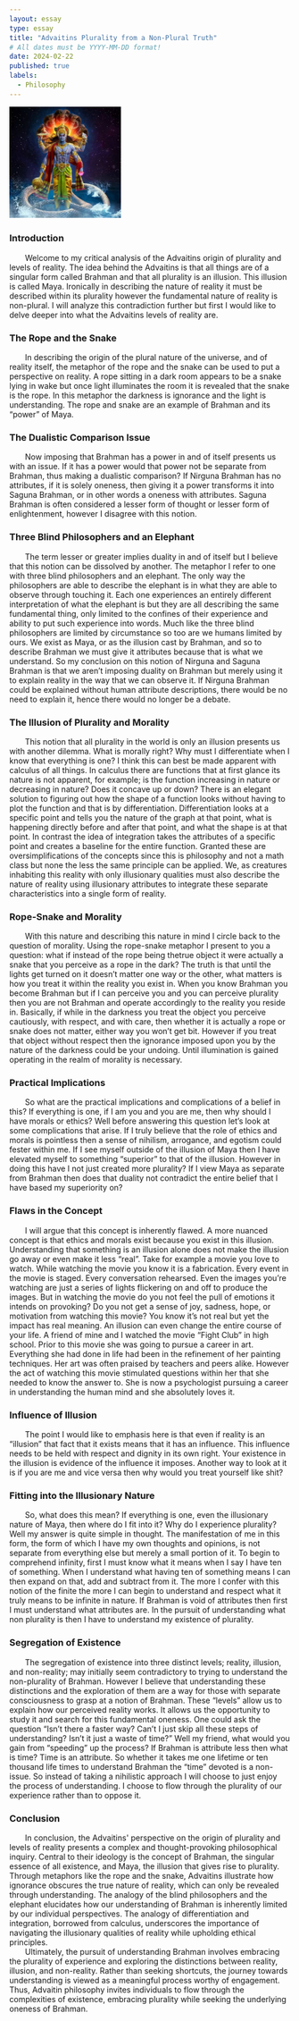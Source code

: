 ```yaml
---
layout: essay
type: essay
title: "Advaitins Plurality from a Non-Plural Truth"
# All dates must be YYYY-MM-DD format!
date: 2024-02-22
published: true
labels:
  - Philosophy
---
```

<link rel="stylesheet" type="text/css" href="/css/essay-styles.css">
<div class="content">
	<img width="200px" class="rounded float-start pe-4" src="../img/vishnu.png">

### Introduction
<div style="text-indent: 2em;">
  	Welcome to my critical analysis of the Advaitins origin of plurality and levels of reality. The idea behind the Advaitins is that all things are of a singular form called Brahman and that all plurality is an illusion. This illusion is called Maya. Ironically in describing the nature of reality it must be described within its plurality however the fundamental nature of reality is non-plural. I will analyze this contradiction further but first I would like to delve deeper into what the Advaitins levels of reality are.
</div>

### The Rope and the Snake
<div style="text-indent: 2em;">	
	In describing the origin of the plural nature of the universe, and of reality itself, the metaphor of the rope and the snake can be used to put a perspective on reality. A rope sitting in a dark room appears to be a snake lying in wake but once light illuminates the room it is revealed that the snake is the rope. In this metaphor the darkness is ignorance and the light is understanding. The rope and snake are an example of Brahman and its “power” of Maya.  
</div>

### The Dualistic Comparison Issue
<div style="text-indent: 2em;">	
	Now imposing that Brahman has a power in and of itself presents us with an issue. If it has a power would that power not be separate from Brahman, thus making a dualistic comparison? If Nirguna Brahman has no attributes, if it is solely oneness, then giving it a power transforms it into Saguna Brahman, or in other words a oneness with attributes. Saguna Brahman is often considered a lesser form of thought or lesser form of enlightenment, however I disagree with this notion. 
</div>

### Three Blind Philosophers and an Elephant
<div style="text-indent: 2em;">
 	The term lesser or greater implies duality in and of itself but I believe that this notion can be dissolved by another. The metaphor I refer to one with three blind philosophers and an elephant. The only way the philosophers are able to describe the elephant is in what they are able to observe through touching it. Each one experiences an entirely different interpretation of what the elephant is but they are all describing the same fundamental thing, only limited to the confines of their experience and ability to put such experience into words. Much like the three blind philosophers are limited by circumstance so too are we humans limited by ours. We exist as Maya, or as the illusion cast by Brahman, and so to describe Brahman we must give it attributes because that is what we understand. So my conclusion on this notion of Nirguna and Saguna Brahman is that we aren’t imposing duality on Brahman but merely using it to explain reality in the way that we can observe it. If Nirguna Brahman could be explained without human attribute descriptions, there would be no need to explain it, hence there would no longer be a debate.
</div>

### The Illusion of Plurality and Morality  
<div style="text-indent: 2em;">
	This notion that all plurality in the world is only an illusion presents us with another dilemma. What is morally right? Why must I differentiate when I know that everything is one? I think this can best be made apparent with calculus of all things. In calculus there are functions that at first glance its nature is not apparent, for example; is the function increasing in nature or decreasing in nature? Does it concave up or down? There is an elegant solution to figuring out how the shape of a function looks without having to plot the function and that is by differentiation. Differentiation looks at a specific point and tells you the nature of the graph at that point, what is happening directly before and after that point, and what the shape is at that point. In contrast the idea of integration takes the attributes of a specific point and creates a baseline for the entire function. Granted these are oversimplifications of the concepts since this is philosophy and not a math class but none the less the same principle can be applied. We, as creatures inhabiting this reality with only illusionary qualities must also describe the nature of reality using illusionary attributes to integrate these separate characteristics into a single form of reality.
</div>
 
### Rope-Snake and Morality
<div style="text-indent: 2em;">
	With this nature and describing this nature in mind I circle back to the question of morality. Using the rope-snake metaphor I present to you a question: what if instead of the rope being thetrue object it were actually a snake that you perceive as a rope in the dark? The truth is that until the lights get turned on it doesn’t matter one way or the other, what matters is how you treat it within the reality you exist in. When you know Brahman you become Brahman but if I can perceive you and you can perceive plurality then you are not Brahman and operate accordingly to the reality you reside in. Basically, if while in the darkness you treat the object you perceive cautiously, with respect, and with care, then whether it is actually a rope or snake does not matter, either way you won’t get bit. However if you treat that object without respect then the ignorance imposed upon you by the nature of the darkness could be your undoing. Until illumination is gained operating in the realm of morality is necessary.  
</div>

### Practical Implications
<div style="text-indent: 2em;">
	So what are the practical implications and complications of a belief in this? If everything is one, if I am you and you are me, then why should I have morals or ethics? Well before answering this question let’s look at some complications that arise. If I truly believe that the role of ethics and morals is pointless then a sense of nihilism, arrogance, and egotism could fester within me. If I see myself outside of the illusion of Maya then I have elevated myself to something “superior” to that of the illusion. However in doing this have I not just created more plurality? If I view Maya as separate from Brahman then does that duality not contradict the entire belief that I have based my superiority on?
</div>

### Flaws in the Concept
<div style="text-indent: 2em;">
	I will argue that this concept is inherently flawed. A more nuanced concept is that ethics and morals exist because you exist in this illusion. Understanding that something is an illusion alone does not make the illusion go away or even make it less “real”. Take for example a movie you love to watch. While watching the movie you know it is a fabrication. Every event in the movie is staged. Every conversation rehearsed. Even the images you’re watching are just a series of lights flickering on and off to produce the images. But in watching the movie do you not feel the pull of emotions it intends on provoking? Do you not get a sense of joy, sadness, hope, or motivation from watching this movie? You know it’s not real but yet the impact has real meaning. An illusion can even change the entire course of your life. A friend of mine and I watched the movie “Fight Club” in high school. Prior to this movie she was going to pursue a career in art. Everything she had done in life had been in the refinement of her painting techniques. Her art was often praised by teachers and peers alike. However the act of watching this movie stimulated questions within her that she needed to know the answer to. She is now a psychologist pursuing a career in understanding the human mind and she absolutely loves it.
</div>

### Influence of Illusion
<div style="text-indent: 2em;">	
	The point I would like to emphasis here is that even if reality is an “illusion” that fact that it exists means that it has an influence. This influence needs to be held with respect and dignity in its own right. Your existence in the illusion is evidence of the influence it imposes. Another way to look at it is if you are me and vice versa then why would you treat yourself like shit? 
</div>

### Fitting into the Illusionary Nature
<div style="text-indent: 2em;">
	So, what does this mean? If everything is one, even the illusionary nature of Maya, then where do I fit into it? Why do I experience plurality? Well my answer is quite simple in thought. The manifestation of me in this form, the form of which I have my own thoughts and opinions, is not separate from everything else but merely a small portion of it. To begin to comprehend infinity, first I must know what it means when I say I have ten of something. When I understand what having ten of something means I can then expand on that, add and subtract from it. The more I confer with this notion of the finite the more I can begin to understand and respect what it truly means to be infinite in nature. If Brahman is void of attributes then first I must understand what attributes are. In the pursuit of understanding what non plurality is then I have to understand my existence of plurality.
</div>
	
### Segregation of Existence	
<div style="text-indent: 2em;">
	 The segregation of existence into three distinct levels; reality, illusion, and non-reality; may initially seem contradictory to trying to understand the non-plurality of Brahman. However I believe that understanding these distinctions and the exploration of them are a way for those with separate consciousness to grasp at a notion of Brahman. These “levels” allow us to explain how our perceived reality works. It allows us the opportunity to study it and search for this fundamental oneness. One could ask the question “Isn’t there a faster way? Can’t I just skip all these steps of understanding? Isn’t it just a waste of time?” Well my friend, what would you gain from “speeding” up the process? If Brahman is attribute less then what is time? Time is an attribute. So whether it takes me one lifetime or ten thousand life times to understand Brahman the “time” devoted is a non-issue. So instead of taking a nihilistic approach I will choose to just enjoy the process of understanding. I choose to flow through the plurality of our experience rather than to oppose it. 
</div>
	
### Conclusion	 
<div style="text-indent: 2em;">
	  In conclusion, the Advaitins' perspective on the origin of plurality and levels of reality presents a complex and thought-provoking philosophical inquiry. Central to their ideology is the concept of Brahman, the singular essence of all existence, and Maya, the illusion that gives rise to plurality. Through metaphors like the rope and the snake, Advaitins illustrate how ignorance obscures the true nature of reality, which can only be revealed through understanding. The analogy of the blind philosophers and the elephant elucidates how our understanding of Brahman is inherently limited by our individual perspectives. The analogy of differentiation and integration, borrowed from calculus, underscores the importance of navigating the illusionary qualities of reality while upholding ethical principles.
</div>
	

<div style="text-indent: 2em;">
	Ultimately, the pursuit of understanding Brahman involves embracing the plurality of experience and exploring the distinctions between reality, illusion, and non-reality. Rather than seeking shortcuts, the journey towards understanding is viewed as a meaningful process worthy of engagement. Thus, Advaitin philosophy invites individuals to flow through the complexities of existence, embracing plurality while seeking the underlying oneness of Brahman.
</div>
